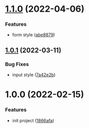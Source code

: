 # [1.1.0](https://github.com/akijoey/mapleaf/compare/v1.0.1...v1.1.0) (2022-04-06)


### Features

* form style ([abe8879](https://github.com/akijoey/mapleaf/commit/abe88797e8fe292e674bade27598f8c40e13a98b))

## [1.0.1](https://github.com/akijoey/mapleaf/compare/v1.0.0...v1.0.1) (2022-03-11)


### Bug Fixes

* input style ([7a42e2b](https://github.com/akijoey/mapleaf/commit/7a42e2b78bff1a7c25aa28d03db6f41e61abafa5))

# 1.0.0 (2022-02-15)


### Features

* init project ([1866afa](https://github.com/akijoey/mapleaf/commit/1866afad4a704e0c02bb9a1c09e635ee25f6cc4a))

